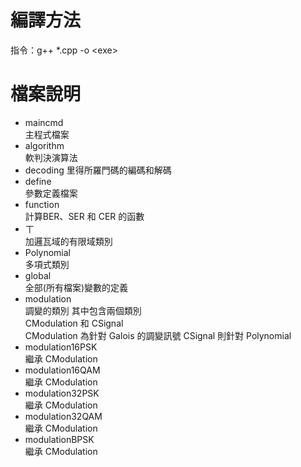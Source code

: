 # 編譯方法
指令：g++ *.cpp -o \<exe\>
# 檔案說明
- maincmd  
  主程式檔案
- algorithm  
  軟判決演算法
- decoding
  里得所羅門碼的編碼和解碼
- define  
  參數定義檔案
- function  
  計算BER、SER 和 CER 的函數
- ㄒ  
  加邏瓦域的有限域類別
- Polynomial  
  多項式類別
- global  
  全部(所有檔案)變數的定義
- modulation  
  調變的類別 其中包含兩個類別  
  CModulation 和 CSignal  
  CModulation 為針對 Galois 的調變訊號
  CSignal 則針對 Polynomial
- modulation16PSK  
  繼承 CModulation
- modulation16QAM  
  繼承 CModulation  
- modulation32PSK  
  繼承 CModulation  
- modulation32QAM  
  繼承 CModulation  
- modulationBPSK  
  繼承 CModulation  